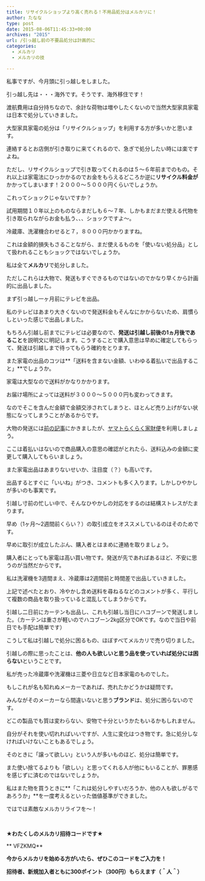```yaml
---
title: リサイクルショップより高く売れる！不用品処分はメルカリに！
author: たなな
type: post
date: 2015-08-06T11:45:33+00:00
archives: "2015"
url: /引っ越し前の不要品処分は計画的に
categories:
  - メルカリ
  - メルカリの技

---
```

私事ですが、今月頭に引っ越しをしました。

引っ越し先は・・・海外です。そうです、海外移住です！

渡航費用は自分持ちなので、余計な荷物は増やしたくないので当然大型家具家電は日本で処分していきました。

大型家具家電の処分は「リサイクルショップ」を利用する方が多いかと思います。

連絡するとお店側が引き取りに来てくれるので、急ぎで処分したい時には楽ですよね。

ただし、リサイクルショップで引き取ってくれるのは５～６年前までのもの。それ以上は家電法にひっかかるのでお金をもらえるどころか逆に**リサイクル料金が**かかってしまいます！２０００〜５０００円くらいでしょうか。

これってショックじゃないですか？

試用期間１０年以上のものならまだしも６〜７年、しかもまだまだ使える代物を引き取られながらお金も払う、、、ショックですよ〜。

冷蔵庫、洗濯機合わせると７，８０００円かかりますね。

これは金額的損失もさることながら、まだ使えるものを「使いない処分品」として扱われることもショックではないでしょうか。

私は全て**メルカリ**で処分しました。

ただしこれらは大物で、発送もすぐできるものではないのでかなり早くから計画的に出品しました。

まず引っ越し一ヶ月前にテレビを出品。

私のテレビはあまり大きくないので発送料金もそんなにかからないため、肩慣らしといった感じで出品しました。

もちろん引越し前までにテレビは必要なので、**発送は引越し前後の1ヵ月後であること**を説明文に明記します。こうすることで購入意思は早めに確定してもらって、発送は引越しまで待ってもらう確約をとります。

また家電の出品のコツは**「送料を含まない金額、いわゆる着払いで出品すること」**でしょうか。

家電は大型なので送料がかなりかかります。

お届け場所によっては送料が３０００〜５０００円も変わってきます。

なのでそこを含んだ金額で金額交渉されてしまうと、ほとんど売り上げがない状態になってしまうことがあるからです。

大物の発送には<a href="http://www.xqxq.info/?p=124" target="_blank">前の記事</a>にかきましたが、<a href="http://www.008008.jp/transport/kazai/" target="_blank">ヤマトらくらく家財便</a>を利用しましょう。

ここは着払いはないので商品購入の意思の確認がとれたら、送料込みの金額に変更して購入してもらいましょう。

また家電出品はあまりないせいか、注目度（？）も高いです。

出品するとすぐに「いいね」がつき、コメントも多く入ります。しかしひやかしが多いのも事実です。

引越し寸前の忙しい中で、そんなひやかしの対応をするのは結構ストレスがたまります。

早め（1ヶ月～2週間前くらい？）の取引成立をオススメしているのはそのためです。

早めに取引が成立したぶん、購入者とはまめに連絡を取りましょう。

購入者にとっても家電は高い買い物です。発送が先であればあるほど、不安に思うのが当然だからです。

私は洗濯機を3週間まえ、冷蔵庫は2週間前と時間差で出品していきました。

上記で述べたとおり、冷やかし含め送料を尋ねるなどのコメントが多く、平行して複数の商品を取り扱っていると混乱してしまうからです。

引越し二日前にカーテンも出品し、これも引越し当日にハコブーンで発送しました。（カーテンは重さが軽いのでハコブーン2kg区分でOKです。なので当日や前日でも手配は簡単です）

こうして私は引越しで処分に困るもの、ほぼすべてメルカリで売り切りました。

引越しの際に思ったことは、**他の人も欲しいと思う品を使っていれば処分には困らない**ということです。

私が売った冷蔵庫や洗濯機は三菱や日立など日本家電のものでした。

もしこれが名も知れぬメーカーであれば、売れたかどうかは疑問です。

みんながそのメーカーなら間違いないと思う**ブランド**は、処分に困らないのです。

どこの製品でも質は変わらない、安物で十分というかたもいるかもしれません。

自分がそれを使い切れればいいですが、人生に変化はつき物です。急に処分しなければいけないこともあるでしょう。

そのときに「譲って欲しい」という人が多いものほど、処分は簡単です。

また使い捨てるよりも「欲しい」と思ってくれる人が他にもいることが、罪悪感を感じずに済むのではないでしょうか。

私はまた物を買うときに**「これは処分しやすいだろうか、他の人も欲しがるであろうか」**を一度考えるといった価値基準ができました。

ではでは素敵なメルカリライフを～！

&nbsp;

**★わたくしのメルカリ招待コードです★**

** VFZKMQ**

**今からメルカリを始める方がいたら、ぜひこのコードをご入力を！**

**招待者、新規加入者ともに300ポイント（300円）もらえます（＾人＾）**

&nbsp;